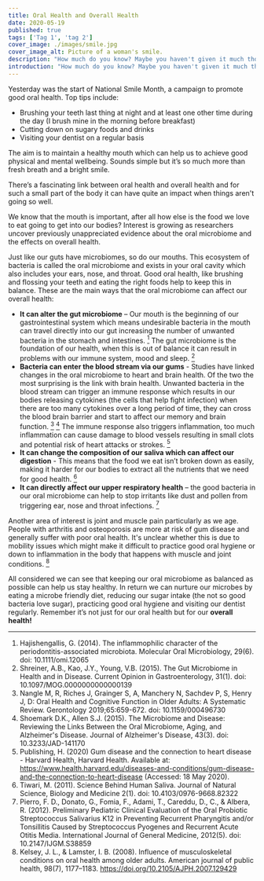 ```yaml
---
title: Oral Health and Overall Health
date: 2020-05-19
published: true
tags: ['Tag 1', 'tag 2']
cover_image: ./images/smile.jpg
cover_image_alt: Picture of a woman's smile.
description: "How much do you know? Maybe you haven't given it much thought, after all who thinks that joint pain, confusion or heart health is related to their mouth. Surprisingly it is!"
introduction: "How much do you know? Maybe you haven't given it much thought, after all who thinks that joint pain, confusion or heart health is related to their mouth. Surprisingly it is!"
---
```

Yesterday was the start of National Smile Month, a campaign to promote good oral health. Top tips include:

- Brushing your teeth last thing at night and at least one other time during the day (I brush mine in the morning before breakfast)
- Cutting down on sugary foods and drinks
- Visiting your dentist on a regular basis

The aim is to maintain a healthy mouth which can help us to achieve good physical and mental wellbeing.  Sounds simple but it’s so much more than fresh breath and a bright smile.

There’s a fascinating link between oral health and overall health and for such a small part of the body it can have quite an impact when things aren't going so well.

We know that the mouth is important, after all how else is the food we love to eat going to get into our bodies? Interest is growing as researchers uncover previously unappreciated evidence about the oral microbiome and the effects on overall health.

Just like our guts have microbiomes, so do our mouths. This ecosystem of bacteria is called the oral microbiome and exists in your oral cavity which also includes your ears, nose, and throat. Good oral health, like brushing and flossing your teeth and eating the right foods help to keep this in balance.
These are the main ways that the oral microbiome can affect our overall health:

- **It can alter the gut microbiome** – Our mouth is the beginning of our gastrointestinal system which means undesirable bacteria in the mouth can travel directly into our gut increasing the number of unwanted bacteria in the stomach and intestines. [<sup>1</sup>](#ref1) The gut microbiome is the foundation of our health, when this is out of balance it can result in problems with our immune system, mood and sleep. [<sup>2</sup>](#ref2)
- **Bacteria can enter the blood stream via our gums** - Studies have linked changes in the oral microbiome to heart and brain health. Of the two the most surprising is the link with brain health. Unwanted bacteria in the blood stream can trigger an immune response which results in our bodies releasing cytokines (the cells that help fight infection) when there are too many cytokines over a long period of time, they can cross the blood brain barrier and start to affect our memory and brain function. [<sup>3</sup>](#ref3) [<sup>4</sup>](#ref4) The immune response also triggers inflammation, too much inflammation can cause damage to blood vessels resulting in small clots and potential risk of heart attacks or strokes. [<sup>5</sup>](#ref5)
- **It can change the composition of our saliva which can affect our digestion** - This means that the food we eat isn’t broken down as easily, making it harder for our bodies to extract all the nutrients that we need for good health. [<sup>6</sup>](#ref6)
- **It can directly affect our upper respiratory health** – the good bacteria in our oral microbiome can help to stop irritants like dust and pollen from triggering ear, nose and throat infections. [<sup>7</sup>](#ref7)

Another area of interest is joint and muscle pain particularly as we age. People with arthritis and osteoporosis are more at risk of gum disease and generally suffer with poor oral health. It's unclear whether this is due to mobility issues which might make it difficult to practice good oral hygiene or down to inflammation in the body that happens with muscle and joint conditions. [<sup>8</sup>](#ref8)

All considered we can see that keeping our oral microbiome as balanced as possible can help us stay healthy. In return we can nurture our microbes by eating a microbe friendly diet, reducing our sugar intake (the not so good bacteria love sugar), practicing good oral hygiene and visiting our dentist regularly.
Remember it’s not just for our oral health but for our **overall health!**

---

1. <a id="ref1"></a>Hajishengallis, G. (2014). The inflammophilic character of the periodontitis-associated microbiota. Molecular Oral Microbiology, 29(6). doi: 10.1111/omi.12065
2. <a id="ref2"></a>Shreiner, A.B., Kao, J.Y., Young, V.B. (2015). The Gut Microbiome in Health and in Disease. Current Opinion in Gastroenterology, 31(1). doi: 10.1097/MOG.0000000000000139
3. <a id="ref3"></a>Nangle M, R, Riches J, Grainger S, A, Manchery N, Sachdev P, S, Henry J, D: Oral Health and Cognitive Function in Older Adults: A Systematic Review. Gerontology 2019;65:659-672. doi: 10.1159/000496730
4. <a id="ref4"></a>Shoemark D.K., Allen S.J. (2015). The Microbiome and Disease: Reviewing the Links Between the Oral Microbiome, Aging, and Alzheimer's Disease. Journal of Alzheimer's Disease, 43(3). doi: 10.3233/JAD-141170
5. <a id="ref5"></a>Publishing, H. (2020) Gum disease and the connection to heart disease - Harvard Health, Harvard Health. Available at: https://www.health.harvard.edu/diseases-and-conditions/gum-disease-and-the-connection-to-heart-disease (Accessed: 18 May 2020).
6. <a id="ref6"></a>Tiwari, M. (2011). Science Behind Human Saliva. Journal of Natural Science, Biology and Medicine 2(1). doi: 10.4103/0976-9668.82322
7. <a id="ref7"></a>Pierro, F. D., Donato, G., Fomia, F., Adami, T., Careddu, D., C., & Albera, R. (2012). Preliminary Pediatric Clinical Evaluation of the Oral Probiotic Streptococcus Salivarius K12 in Preventing Recurrent Pharyngitis and/or Tonsillitis Caused by Streptococcus Pyogenes and Recurrent Acute Otitis Media. International Journal of General Medicine, 2012(5). doi: 10.2147/IJGM.S38859
8. <a id="ref8"></a>Kelsey, J. L., & Lamster, I. B. (2008). Influence of musculoskeletal conditions on oral health among older adults. American journal of public health, 98(7), 1177–1183. https://doi.org/10.2105/AJPH.2007.129429
